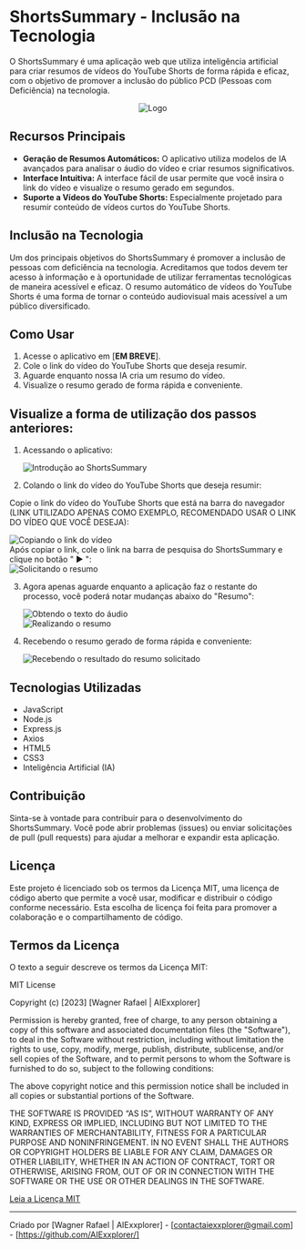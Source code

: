 # ShortsSummary - Inclusão na Tecnologia

O ShortsSummary é uma aplicação web que utiliza inteligência artificial para criar resumos de vídeos do YouTube Shorts de forma rápida e eficaz, com o objetivo de promover a inclusão do público PCD (Pessoas com Deficiência) na tecnologia.

<div style="text-align: center;">
<img src="https://cdn.discordapp.com/attachments/1100606273633914941/1153478470593151056/Logo.png" alt="Logo">
</div>

## Recursos Principais

- **Geração de Resumos Automáticos:** O aplicativo utiliza modelos de IA avançados para analisar o áudio do vídeo e criar resumos significativos.
- **Interface Intuitiva:** A interface fácil de usar permite que você insira o link do vídeo e visualize o resumo gerado em segundos.
- **Suporte a Vídeos do YouTube Shorts:** Especialmente projetado para resumir conteúdo de vídeos curtos do YouTube Shorts.

## Inclusão na Tecnologia

Um dos principais objetivos do ShortsSummary é promover a inclusão de pessoas com deficiência na tecnologia. Acreditamos que todos devem ter acesso à informação e à oportunidade de utilizar ferramentas tecnológicas de maneira acessível e eficaz. O resumo automático de vídeos do YouTube Shorts é uma forma de tornar o conteúdo audiovisual mais acessível a um público diversificado.

## Como Usar

1. Acesse o aplicativo em [**EM BREVE**].
2. Cole o link do vídeo do YouTube Shorts que deseja resumir.
3. Aguarde enquanto nossa IA cria um resumo do vídeo.
4. Visualize o resumo gerado de forma rápida e conveniente.

## Visualize a forma de utilização dos passos anteriores:

1. Acessando o aplicativo:

   <div>
     <img src="https://cdn.discordapp.com/attachments/1100606273633914941/1153479937144143902/image.png" alt="Introdução ao ShortsSummary">
   </div>

2. Colando o link do vídeo do YouTube Shorts que deseja resumir:

Copie o link do vídeo do YouTube Shorts que está na barra do navegador (LINK UTILIZADO APENAS COMO EXEMPLO, RECOMENDADO USAR O LINK DO VÍDEO QUE VOCÊ DESEJA): 
    <div>
     <img src="https://cdn.discordapp.com/attachments/1100606273633914941/1153485476028747837/image.png" alt="Copiando o link do vídeo">
    </div>
Após copiar o link, cole o link na barra de pesquisa do ShortsSummary e clique no botão " ► ":
    <div>
     <img src="https://cdn.discordapp.com/attachments/1100606273633914941/1153485796255481916/image.png" alt="Solicitando o resumo">
    </div>

3. Agora apenas aguarde enquanto a aplicação faz o restante do processo, você poderá notar mudanças abaixo do "Resumo":

    <div>
     <img src="https://cdn.discordapp.com/attachments/1100606273633914941/1153483905303851009/image.png" alt="Obtendo o texto do áudio">
    </div>
    <div>
     <img src="https://cdn.discordapp.com/attachments/1100606273633914941/1153484494079262841/image.png" alt="Realizando o resumo">
    </div>

4. Recebendo o resumo gerado de forma rápida e conveniente:

    <div>
     <img src="https://cdn.discordapp.com/attachments/1100606273633914941/1153485699757125692/image.png" alt="Recebendo o resultado do resumo solicitado">
    </div>
   
## Tecnologias Utilizadas

- JavaScript
- Node.js
- Express.js
- Axios
- HTML5
- CSS3
- Inteligência Artificial (IA)

## Contribuição

Sinta-se à vontade para contribuir para o desenvolvimento do ShortsSummary. Você pode abrir problemas (issues) ou enviar solicitações de pull (pull requests) para ajudar a melhorar e expandir esta aplicação.

## Licença

Este projeto é licenciado sob os termos da Licença MIT, uma licença de código aberto que permite a você usar, modificar e distribuir o código conforme necessário. Esta escolha de licença foi feita para promover a colaboração e o compartilhamento de código.

## Termos da Licença

O texto a seguir descreve os termos da Licença MIT:

MIT License

Copyright (c) [2023] [Wagner Rafael | AIExxplorer]

Permission is hereby granted, free of charge, to any person obtaining a copy
of this software and associated documentation files (the "Software"), to deal
in the Software without restriction, including without limitation the rights
to use, copy, modify, merge, publish, distribute, sublicense, and/or sell
copies of the Software, and to permit persons to whom the Software is
furnished to do so, subject to the following conditions:

The above copyright notice and this permission notice shall be included in all copies or substantial portions of the Software.

THE SOFTWARE IS PROVIDED “AS IS”, WITHOUT WARRANTY OF ANY KIND, EXPRESS OR IMPLIED, INCLUDING BUT NOT LIMITED TO THE WARRANTIES OF MERCHANTABILITY, FITNESS FOR A PARTICULAR PURPOSE AND NONINFRINGEMENT. IN NO EVENT SHALL THE AUTHORS OR COPYRIGHT HOLDERS BE LIABLE FOR ANY CLAIM, DAMAGES OR OTHER LIABILITY, WHETHER IN AN ACTION OF CONTRACT, TORT OR OTHERWISE, ARISING FROM, OUT OF OR IN CONNECTION WITH THE SOFTWARE OR THE USE OR OTHER DEALINGS IN THE SOFTWARE.

[Leia a Licença MIT](https://opensource.org/licenses/MIT)

---

Criado por [Wagner Rafael | AIExxplorer] - [contactaiexxplorer@gmail.com] - [https://github.com/AIExxplorer/]
